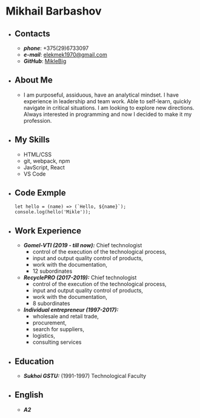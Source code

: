 # Mikhail Barbashov

* ## Contacts
    + ***phone***: +375(29)6733097
    + ***e-mail***: elekmek1970@gmail.com
    + ***GitHub***: [MikleBig](https://github.com/MikleBig)
* ## About Me
    + I am purposeful, assiduous, have an analytical mindset. I have experience in leadership and team work. Able to self-learn, quickly navigate in critical situations. I am looking to explore new directions. Always interested in programming  and now I decided to make it my profession.
* ## My Skills
    + HTML/CSS
    + git, webpack, npm
    + JavScript, React
    + VS Code
* ## Code Exmple
    ```
    let hello = (name) => (`Hello, ${name}`);
    console.log(hello('Mikle'));
    ```
* ## Work Experience
    + ***Gomel-VTI (2019 - till now):*** Сhief technologist
        - control of the execution of the technological process,
        - input and output quality control of products,
        - work with the documentation,
        - 12 subordinates
    + ***RecyclePRO (2017-2019):*** Сhief technologist
        - control of the execution of the technological process,
        - input and output quality control of products,
        - work with the documentation,
        - 8 subordinates
    + ***Individual entrepreneur (1997-2017):*** 
        - wholesale and retail trade,
        - procurement, 
        - search for suppliers, 
        - logistics, 
        - consulting services
* ## Education
    + ***Sukhoi GSTU:*** (1991-1997) Technological Faculty
* ## English
    + ***A2***